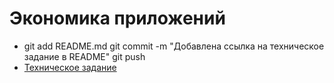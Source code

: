 # Экономика приложений

- git add README.md
git commit -m "Добавлена ссылка на техническое задание в README"
git push
- [Техническое задание](./Техническое%20задание.md)

